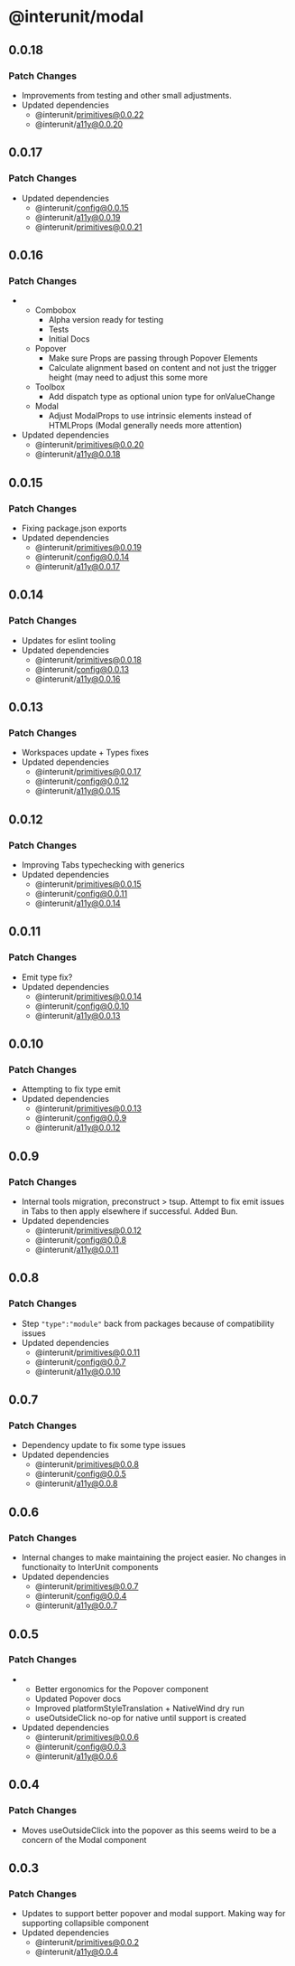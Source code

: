 # @interunit/modal

## 0.0.18

### Patch Changes

- Improvements from testing and other small adjustments.
- Updated dependencies
  - @interunit/primitives@0.0.22
  - @interunit/a11y@0.0.20

## 0.0.17

### Patch Changes

- Updated dependencies
  - @interunit/config@0.0.15
  - @interunit/a11y@0.0.19
  - @interunit/primitives@0.0.21

## 0.0.16

### Patch Changes

- - Combobox
    - Alpha version ready for testing
    - Tests
    - Initial Docs
  - Popover
    - Make sure Props are passing through Popover Elements
    - Calculate alignment based on content and not just the trigger height (may need to adjust this some more
  - Toolbox
    - Add dispatch type as optional union type for onValueChange
  - Modal
    - Adjust ModalProps to use intrinsic elements instead of HTMLProps (Modal generally needs more attention)
- Updated dependencies
  - @interunit/primitives@0.0.20
  - @interunit/a11y@0.0.18

## 0.0.15

### Patch Changes

- Fixing package.json exports
- Updated dependencies
  - @interunit/primitives@0.0.19
  - @interunit/config@0.0.14
  - @interunit/a11y@0.0.17

## 0.0.14

### Patch Changes

- Updates for eslint tooling
- Updated dependencies
  - @interunit/primitives@0.0.18
  - @interunit/config@0.0.13
  - @interunit/a11y@0.0.16

## 0.0.13

### Patch Changes

- Workspaces update + Types fixes
- Updated dependencies
  - @interunit/primitives@0.0.17
  - @interunit/config@0.0.12
  - @interunit/a11y@0.0.15

## 0.0.12

### Patch Changes

- Improving Tabs typechecking with generics
- Updated dependencies
  - @interunit/primitives@0.0.15
  - @interunit/config@0.0.11
  - @interunit/a11y@0.0.14

## 0.0.11

### Patch Changes

- Emit type fix?
- Updated dependencies
  - @interunit/primitives@0.0.14
  - @interunit/config@0.0.10
  - @interunit/a11y@0.0.13

## 0.0.10

### Patch Changes

- Attempting to fix type emit
- Updated dependencies
  - @interunit/primitives@0.0.13
  - @interunit/config@0.0.9
  - @interunit/a11y@0.0.12

## 0.0.9

### Patch Changes

- Internal tools migration, preconstruct > tsup. Attempt to fix emit issues in Tabs to then apply elsewhere if successful. Added Bun.
- Updated dependencies
  - @interunit/primitives@0.0.12
  - @interunit/config@0.0.8
  - @interunit/a11y@0.0.11

## 0.0.8

### Patch Changes

- Step `"type":"module"` back from packages because of compatibility issues
- Updated dependencies
  - @interunit/primitives@0.0.11
  - @interunit/config@0.0.7
  - @interunit/a11y@0.0.10

## 0.0.7

### Patch Changes

- Dependency update to fix some type issues
- Updated dependencies
  - @interunit/primitives@0.0.8
  - @interunit/config@0.0.5
  - @interunit/a11y@0.0.8

## 0.0.6

### Patch Changes

- Internal changes to make maintaining the project easier. No changes in functionaity to InterUnit components
- Updated dependencies
  - @interunit/primitives@0.0.7
  - @interunit/config@0.0.4
  - @interunit/a11y@0.0.7

## 0.0.5

### Patch Changes

- - Better ergonomics for the Popover component
  - Updated Popover docs
  - Improved platformStyleTranslation + NativeWind dry run
  - useOutsideClick no-op for native until support is created
- Updated dependencies
  - @interunit/primitives@0.0.6
  - @interunit/config@0.0.3
  - @interunit/a11y@0.0.6

## 0.0.4

### Patch Changes

- Moves useOutsideClick into the popover as this seems weird to be a concern of the Modal component

## 0.0.3

### Patch Changes

- Updates to support better popover and modal support. Making way for supporting collapsible component
- Updated dependencies
  - @interunit/primitives@0.0.2
  - @interunit/a11y@0.0.4
